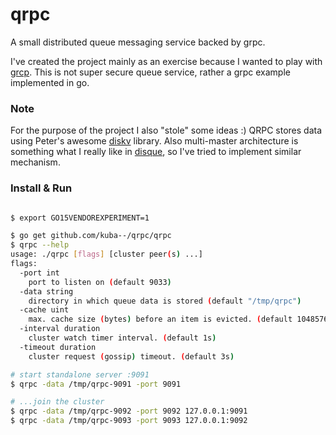 # qrpc
A small distributed queue messaging service backed by grpc.

I've created the project mainly as an exercise because I wanted to play with [grcp](http://www.grpc.io/).
This is not super secure queue service, rather a grpc example implemented in go.

### Note
For the purpose of the project I also "stole" some ideas :)
QRPC stores data using Peter's awesome [diskv](https://github.com/peterbourgon/diskv) library. Also multi-master architecture is something what I really like in [disque](https://github.com/antirez/disque), so I've tried to implement similar mechanism.

### Install & Run
```sh

$ export GO15VENDOREXPERIMENT=1

$ go get github.com/kuba--/qrpc/qrpc
$ qrpc --help
usage: ./qrpc [flags] [cluster peer(s) ...]
flags:
  -port int
  	port to listen on (default 9033)
  -data string
  	directory in which queue data is stored (default "/tmp/qrpc")
  -cache uint
  	max. cache size (bytes) before an item is evicted. (default 1048576)
  -interval duration
  	cluster watch timer interval. (default 1s)
  -timeout duration
  	cluster request (gossip) timeout. (default 3s)

# start standalone server :9091
$ qrpc -data /tmp/qrpc-9091 -port 9091

# ...join the cluster
$ qrpc -data /tmp/qrpc-9092 -port 9092 127.0.0.1:9091
$ qrpc -data /tmp/qrpc-9093 -port 9093 127.0.0.1:9092
```
